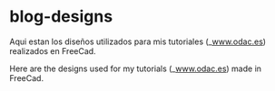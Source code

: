 # blog-designs
Aqui estan los diseños utilizados para mis tutoriales (_www.odac.es) realizados en FreeCad.

Here are the designs used for my tutorials (_www.odac.es) made in FreeCad.
